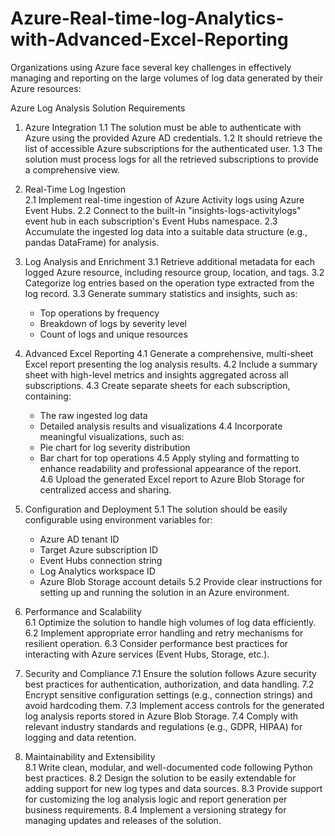 # Azure-Real-time-log-Analytics-with-Advanced-Excel-Reporting
Organizations using Azure face several key challenges in effectively managing and reporting on the large volumes of log data generated by their Azure resources:

Azure Log Analysis Solution Requirements

1. Azure Integration
   1.1 The solution must be able to authenticate with Azure using the provided Azure AD credentials.
   1.2 It should retrieve the list of accessible Azure subscriptions for the authenticated user.
   1.3 The solution must process logs for all the retrieved subscriptions to provide a comprehensive view.

2. Real-Time Log Ingestion  
   2.1 Implement real-time ingestion of Azure Activity logs using Azure Event Hubs.
   2.2 Connect to the built-in "insights-logs-activitylogs" event hub in each subscription's Event Hubs namespace.
   2.3 Accumulate the ingested log data into a suitable data structure (e.g., pandas DataFrame) for analysis.

3. Log Analysis and Enrichment
   3.1 Retrieve additional metadata for each logged Azure resource, including resource group, location, and tags.
   3.2 Categorize log entries based on the operation type extracted from the log record.
   3.3 Generate summary statistics and insights, such as:
      - Top operations by frequency
      - Breakdown of logs by severity level
      - Count of logs and unique resources  

4. Advanced Excel Reporting
   4.1 Generate a comprehensive, multi-sheet Excel report presenting the log analysis results.
   4.2 Include a summary sheet with high-level metrics and insights aggregated across all subscriptions.
   4.3 Create separate sheets for each subscription, containing:
      - The raw ingested log data
      - Detailed analysis results and visualizations
   4.4 Incorporate meaningful visualizations, such as:  
      - Pie chart for log severity distribution
      - Bar chart for top operations
   4.5 Apply styling and formatting to enhance readability and professional appearance of the report.  
   4.6 Upload the generated Excel report to Azure Blob Storage for centralized access and sharing.

5. Configuration and Deployment
   5.1 The solution should be easily configurable using environment variables for:
      - Azure AD tenant ID
      - Target Azure subscription ID
      - Event Hubs connection string 
      - Log Analytics workspace ID
      - Azure Blob Storage account details
   5.2 Provide clear instructions for setting up and running the solution in an Azure environment.

6. Performance and Scalability  
   6.1 Optimize the solution to handle high volumes of log data efficiently.
   6.2 Implement appropriate error handling and retry mechanisms for resilient operation. 
   6.3 Consider performance best practices for interacting with Azure services (Event Hubs, Storage, etc.).

7. Security and Compliance
   7.1 Ensure the solution follows Azure security best practices for authentication, authorization, and data handling.
   7.2 Encrypt sensitive configuration settings (e.g., connection strings) and avoid hardcoding them.
   7.3 Implement access controls for the generated log analysis reports stored in Azure Blob Storage.
   7.4 Comply with relevant industry standards and regulations (e.g., GDPR, HIPAA) for logging and data retention.

8. Maintainability and Extensibility  
   8.1 Write clean, modular, and well-documented code following Python best practices.
   8.2 Design the solution to be easily extendable for adding support for new log types and data sources.
   8.3 Provide support for customizing the log analysis logic and report generation per business requirements.
   8.4 Implement a versioning strategy for managing updates and releases of the solution.
